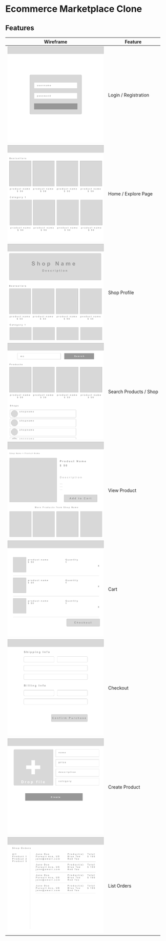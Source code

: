 # Ecommerce Marketplace Clone

## Features

| Wireframe | Feature
| --- | ---
| <img src='assets/Register.png' width='300px'> | Login / Registration
| <img src='assets/Home.png' width='300px'> | Home / Explore Page
| <img src='assets/ShopProfile.png' width='300px'> | Shop Profile
| <img src='assets/Search.png' width='300px'> | Search Products / Shop
| <img src='assets/ViewProduct.png' width='300px'> | View Product
| <img src='assets/Cart.png' width='300px'> | Cart
| <img src='assets/Checkout.png' width='300px'> | Checkout
| <img src='assets/CreateProduct.png' width='300px'> | Create Product
| <img src='assets/ListOrders.png' width='300px'> | List Orders
